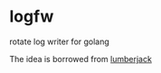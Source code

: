 # logfw
rotate log writer for golang

The idea is borrowed from [lumberjack](https://github.com/natefinch/lumberjack)
